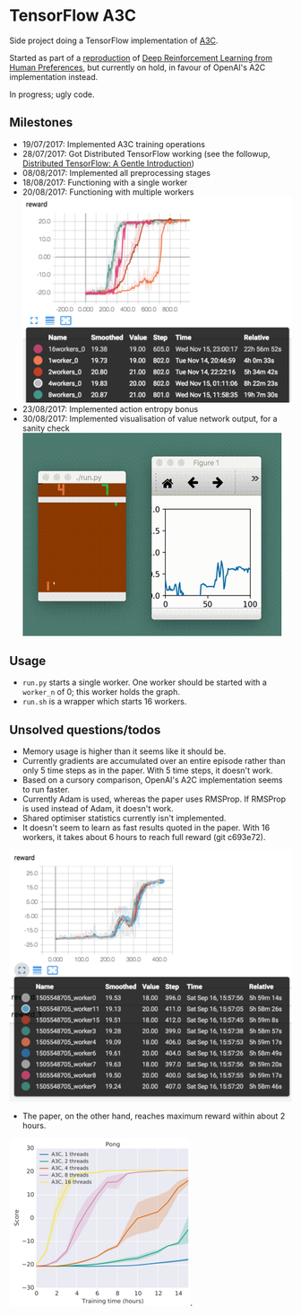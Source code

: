 # TensorFlow A3C

Side project doing a TensorFlow implementation of [A3C](https://arxiv.org/abs/1602.01783).

Started as part of a [reproduction](https://github.com/mrahtz/learning-from-human-preferences) of [Deep Reinforcement Learning from Human Preferences](https://arxiv.org/abs/1706.03741), but currently on hold, in favour of OpenAI's A2C implementation instead.

In progress; ugly code.

## Milestones

* 19/07/2017: Implemented A3C training operations
* 28/07/2017: Got Distributed TensorFlow working (see the followup, [Distributed TensorFlow:
A Gentle Introduction](http://amid.fish/distributed-tensorflow-a-gentle-introduction))
* 08/08/2017: Implemented all preprocessing stages
* 18/08/2017: Functioning with a single worker
* 20/08/2017: Functioning with multiple workers
![](images/allworkers.png)
* 23/08/2017: Implemented action entropy bonus
* 30/08/2017: Implemented visualisation of value network output, for a sanity check
![](images/value_network.gif)

## Usage

* `run.py` starts a single worker. One worker should be started with a `worker_n` of 0; this worker holds the graph.
* `run.sh` is a wrapper which starts 16 workers.

## Unsolved questions/todos

* Memory usage is higher than it seems like it should be.
* Currently gradients are accumulated over an entire episode rather than only 5 time steps as in the paper. With 5 time steps, it doesn't work.
* Based on a cursory comparison, OpenAI's A2C implementation seems to run faster.
* Currently Adam is used, whereas the paper uses RMSProp. If RMSProp is used instead of Adam, it doesn't work.
* Shared optimiser statistics currently isn't implemented.
* It doesn't seem to learn as fast results quoted in the paper. With 16 workers, it takes about 6 hours to reach full reward (git c693e72).

![](images/16workers.png)

* The paper, on the other hand, reaches maximum reward within about 2 hours.

![](images/a3c_pong.png).
